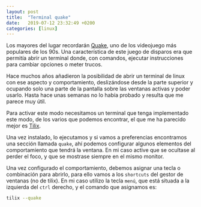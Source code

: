 ```yaml
---
layout: post
title:  "Terminal quake"
date:   2019-07-12 23:32:49 +0200
categories: [linux]
---
```


Los mayores del lugar recordarán [Quake](https://es.wikipedia.org/wiki/Quake_(videojuego)), uno de los videojuego más populares de los 90s. Una característica de este juego de disparos era que permitía abrir un terminal donde, con comandos, ejecutar instrucciones para cambiar opciones o meter trucos.  

Hace muchos años añadieron la posibilidad de abrir un terminal de linux con ese aspecto y comportamiento, deslizándose desde la parte superior y ocupando solo una parte de la pantalla sobre las ventanas activas y poder usarlo. Hasta hace unas semanas no lo había probado y resulta que me parece muy útil.

Para activar este modo necesitamos un terminal que tenga implementado este modo, de los varios que podemos encontrar, el que me ha parecido mejor es [Tilix](https://gnunn1.github.io/tilix-web/).

Una vez instalado, lo ejecutamos y si vamos a preferencias encontramos una sección llamada `quake`, ahí podemos configurar algunos elementos del comportamiento que tendrá la ventana. En mi caso active que se ocultase al perder el foco, y que se mostrase siempre en el mismo monitor.

Una vez configurado el comportamiento, debemos asignar una tecla o combinación para abrirlo, para ello vamos a los `shortcuts` del gestor de ventanas (no de tilix). En mi caso utilizo la tecla `menú`, que está situada a la izquierda del `ctrl` derecho, y el comando que asignamos es:

```sh
tilix --quake
```

